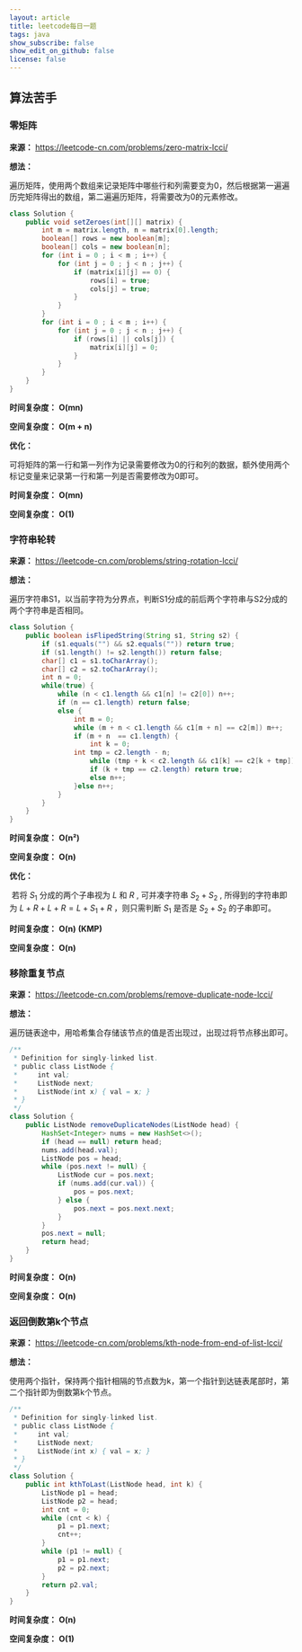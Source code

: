 ```yaml
---
layout: article
title: leetcode每日一题
tags: java
show_subscribe: false
show_edit_on_github: false
license: false
---
```


<!--more-->

## 算法苦手




### 零矩阵

**来源：**	<https://leetcode-cn.com/problems/zero-matrix-lcci/>	

**想法：**

​	遍历矩阵，使用两个数组来记录矩阵中哪些行和列需要变为0，然后根据第一遍遍历完矩阵得出的数组，第二遍遍历矩阵，将需要改为0的元素修改。

```java
class Solution {
    public void setZeroes(int[][] matrix) {
        int m = matrix.length, n = matrix[0].length;
        boolean[] rows = new boolean[m];
        boolean[] cols = new boolean[n];
        for (int i = 0 ; i < m ; i++) {
            for (int j = 0 ; j < n ; j++) {
                if (matrix[i][j] == 0) {
                    rows[i] = true;
                    cols[j] = true;
                }
            }
        }
        for (int i = 0 ; i < m ; i++) {
            for (int j = 0 ; j < n ; j++) {
                if (rows[i] || cols[j]) {
                    matrix[i][j] = 0;
                }
            }
        }
    }
}
```

**时间复杂度：** **O(mn)**

**空间复杂度：** **O(m + n)**

**优化：**

​	可将矩阵的第一行和第一列作为记录需要修改为0的行和列的数据，额外使用两个标记变量来记录第一行和第一列是否需要修改为0即可。

**时间复杂度：** **O(mn)**

**空间复杂度：** **O(1)**





### 字符串轮转

**来源：**	<https://leetcode-cn.com/problems/string-rotation-lcci/>	

**想法：**

​	遍历字符串S1，以当前字符为分界点，判断S1分成的前后两个字符串与S2分成的两个字符串是否相同。

```java
class Solution {
    public boolean isFlipedString(String s1, String s2) {
        if (s1.equals("") && s2.equals("")) return true;
        if (s1.length() != s2.length()) return false;
        char[] c1 = s1.toCharArray();
        char[] c2 = s2.toCharArray();
        int n = 0;
        while(true) {
            while (n < c1.length && c1[n] != c2[0]) n++;
            if (n == c1.length) return false;
            else {
                int m = 0;
                while (m + n < c1.length && c1[m + n] == c2[m]) m++;
                if (m + n  == c1.length) {
                    int k = 0;
                int tmp = c2.length - n;
                    while (tmp + k < c2.length && c1[k] == c2[k + tmp]) k++;
                    if (k + tmp == c2.length) return true;
                    else n++;
                }else n++;
            }
        }
    }
}
```

**时间复杂度：** **O(n²)**

**空间复杂度：** **O(n)**

**优化：**

​	若将 $S_1$ 分成的两个子串视为 $L$ 和 $R$ , 可并凑字符串 $S_2 + S_2$ , 所得到的字符串即为 $L +  R + L + R = L + S_1 + R$ ，则只需判断 $S_1$ 是否是 $S_2 + S_2$ 的子串即可。

**时间复杂度：** **O(n)** **(KMP)** 

**空间复杂度：** **O(n)**



### 移除重复节点

**来源：**	<https://leetcode-cn.com/problems/remove-duplicate-node-lcci/>	

**想法：**

​	遍历链表途中，用哈希集合存储该节点的值是否出现过，出现过将节点移出即可。

```java
/**
 * Definition for singly-linked list.
 * public class ListNode {
 *     int val;
 *     ListNode next;
 *     ListNode(int x) { val = x; }
 * }
 */
class Solution {
    public ListNode removeDuplicateNodes(ListNode head) {
        HashSet<Integer> nums = new HashSet<>();
        if (head == null) return head;
        nums.add(head.val);
        ListNode pos = head;
        while (pos.next != null) {
            ListNode cur = pos.next;
            if (nums.add(cur.val)) {
                pos = pos.next;
            } else {
                pos.next = pos.next.next;
            }
        }
        pos.next = null;
        return head;
    }
}
```

**时间复杂度：** **O(n)**

**空间复杂度：** **O(n)**



### 返回倒数第k个节点

**来源：**	<https://leetcode-cn.com/problems/kth-node-from-end-of-list-lcci/>	

**想法：**

​	使用两个指针，保持两个指针相隔的节点数为k，第一个指针到达链表尾部时，第二个指针即为倒数第k个节点。

```java
/**
 * Definition for singly-linked list.
 * public class ListNode {
 *     int val;
 *     ListNode next;
 *     ListNode(int x) { val = x; }
 * }
 */
class Solution {
    public int kthToLast(ListNode head, int k) {
        ListNode p1 = head;
        ListNode p2 = head;
        int cnt = 0;
        while (cnt < k) {
            p1 = p1.next;
            cnt++;
        }
        while (p1 != null) {
            p1 = p1.next;
            p2 = p2.next;
        }
        return p2.val;
    }
}
```

**时间复杂度：** **O(n)**

**空间复杂度：** **O(1)**

